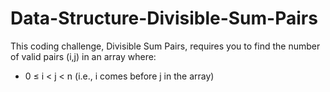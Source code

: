 # Data-Structure-Divisible-Sum-Pairs

This coding challenge, Divisible Sum Pairs, requires you to find the number of valid pairs (i,j) in an array where:

* 0 ≤ i < j < n (i.e., i comes before j in the array)
